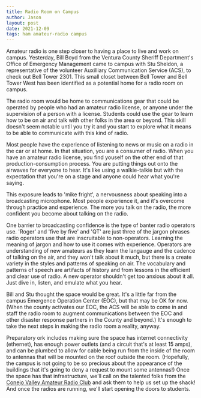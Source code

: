 ```yaml
---
title: Radio Room on Campus
author: Jason
layout: post
date: 2021-12-09
tags: ham amateur-radio campus
---
```

Amateur radio is one step closer to having a place to live and work on campus.  Yesterday, Bill Boyd from the Ventura County Sheriff Department's Office of Emergency Management came to campus with Stu Sheldon, a representative of the volunteer Auxilliary Communication Service (ACS), to check out Bell Tower 2301.  This small closet between Bell Tower and Bell Tower West has been identified as a potential home for a radio room on campus.

The radio room would be home to communications gear that could be operated by people who had an amateur radio license, or anyone under the supervision of a person with a license.  Students could use the gear to learn how to be on air and talk with other folks in the area or beyond.  This skill doesn't seem notable until you try it and you start to explore what it means to be able to communicate with this kind of radio.

Most people have the experience of listening to news or music on a radio in the car or at home.  In that situation, you are a consumer of radio.  When you have an amateur radio license, you find youself on the other end of that production-consumption process.  You are putting things out onto the airwaves for everyone to hear.  It's like using a walkie-talkie but with the expectation that you're on a stage and anyone could hear what you're saying.

This exposure leads to 'mike fright', a nervousness about speaking into a broadcasting microphone.  Most people experience it, and it's overcome through practice and experience.  The more you talk on the radio, the more confident you become about talking on the radio.

One barrier to broadcasting confidence is the type of banter radio operators use.  'Roger' and 'five by five' and 'QT' are just three of the jargon phrases  radio operators use that are inscruitable to non-operators.  Learning the meaning of jargon and how to use it comes with experience.  Operators are understanding of new amateurs as they learn the langauge and the cadence of talking on the air, and they won't talk about it much, but there is a create variety in the styles and patterns of speaking on air.  The vocabulary and patterns of speech are artifacts of history and from lessons in the efficient and clear use of radio.  A new operator shouldn't get too anxious about it all.  Just dive in, listen, and emulate what you hear.

Bill and Stu thought the space would be great.  It's a little far from the campus Emergence Operation Center (EOC), but that may be OK for now.  (When the county activates our EOC, the ACS will be able to come in and staff the radio room to augment communications between the EOC and other disaster response partners in the County and beyond.)  It's enough to take the next steps in making the radio room a reality, anyway.  

Preparatory ork includes making sure the space has internet connectivity (ethernet), has enough power outlets (and a circuit that's at least 15 amps), and can be plumbed to allow for cable being run from the inside of the room to antennas that will be mounted on the roof outside the room.  (Hopefully, the campus is not going to be so precious about the appearance of the buildings that it's going to deny a request to mount some antennas!)  Once the space has that infrastructure, we'll call on the talented folks from the [Conejo Valley Amateur Radio Club](http://www.cvarc.org) and ask them to help us set up the shack!  And once the radios are running, we'll start opening the doors to students.